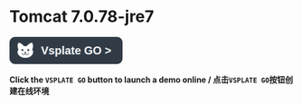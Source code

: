 # Tomcat 7.0.78-jre7

<a href="https://www.vsplate.com/?docker-compose=https://github.com/vsplate/dcenvs/tomcat/7.0.78-jre7"><img alt="VSPLATE GO" src="https://raw.githubusercontent.com/vsplate/images/master/vsgo_btn.png" width="200px"></a>

**Click the `VSPLATE GO` button to launch a demo online / 点击`VSPLATE GO`按钮创建在线环境**